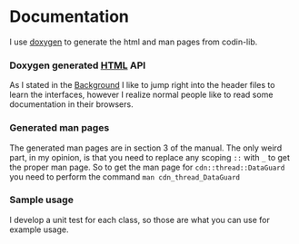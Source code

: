 # Documentation

I use [doxygen](http://www.stack.nl/~dimitri/doxygen/) to generate the html and man pages from codin-lib.


### Doxygen generated [HTML](/doc/output/html/index.html) API

As I stated in the [Background](../../README.md) I like to jump right into the header files to learn the interfaces, however I realize normal people like to read some documentation in their browsers.

### Generated man pages

The generated man pages are in section 3 of the manual. The only weird part, in my opinion, is that you 
need to replace any scoping ```::``` with ```_``` to get the proper man page. So to get the man page for ```cdn::thread::DataGuard``` you need to perform the command ```man cdn_thread_DataGuard```

### Sample usage

I develop a unit test for each class, so those are what you can use for example usage.